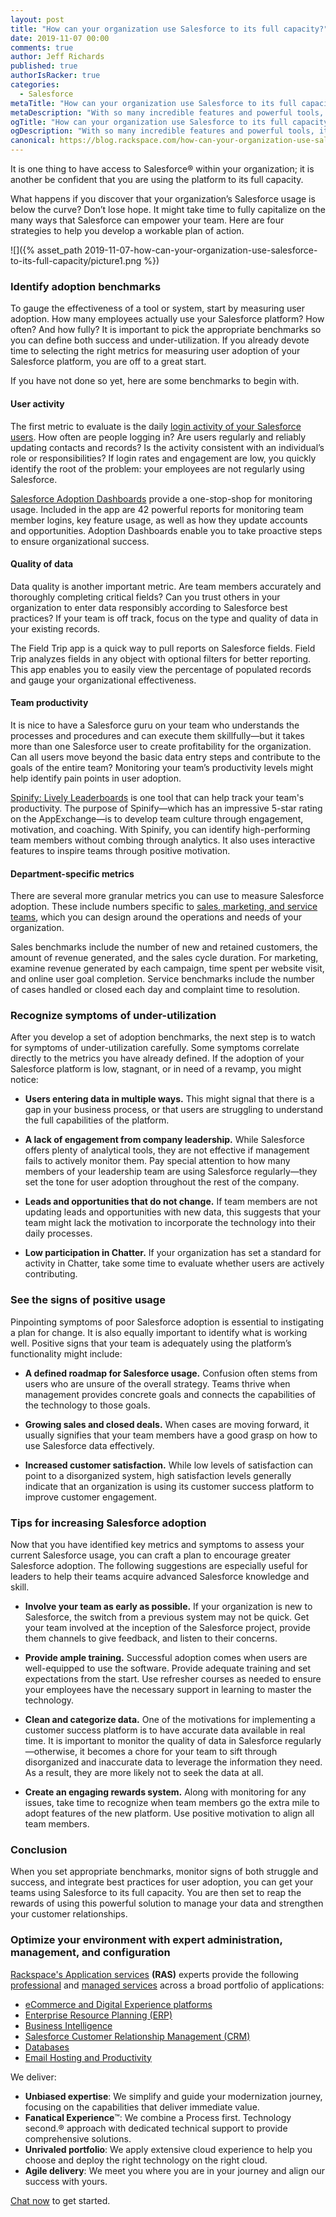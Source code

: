 ```yaml
---
layout: post
title: "How can your organization use Salesforce to its full capacity?"
date: 2019-11-07 00:00
comments: true
author: Jeff Richards
published: true
authorIsRacker: true
categories:
  - Salesforce
metaTitle: "How can your organization use Salesforce to its full capacity?"
metaDescription: "With so many incredible features and powerful tools, it can be hard to unlock the full potential of a customer success platform like Salesforce."
ogTitle: "How can your organization use Salesforce to its full capacity?"
ogDescription: "With so many incredible features and powerful tools, it can be hard to unlock the full potential of a customer success platform like Salesforce."
canonical: https://blog.rackspace.com/how-can-your-organization-use-salesforce-to-its-full-capacity/
---
```


It is one thing to have access to Salesforce&reg; within your organization; it is another be confident that you are using the platform to its full capacity.

What happens if you discover that your organization’s Salesforce usage is below the curve? Don’t lose hope. It might take time to fully capitalize on the many ways that Salesforce can empower your team. Here are four strategies to help you develop a workable plan of action.

<!-- more -->

![]({% asset_path 2019-11-07-how-can-your-organization-use-salesforce-to-its-full-capacity/picture1.png %})

### Identify adoption benchmarks

To gauge the effectiveness of a tool or system, start by measuring user adoption. How many employees actually use your Salesforce platform? How often? And how fully? It is important to pick the appropriate benchmarks so you can define both success and under-utilization. If you already devote time to selecting the right metrics for measuring user adoption of your Salesforce platform, you are off to a great start.

If you have not done so yet, here are some benchmarks to begin with.

#### User activity

The first metric to evaluate is the daily [login activity of your Salesforce users](https://www.salesforce.org/measuring-adoption-is-your-crm-solution-healthy-and-growing/). How often are people logging in? Are users regularly and reliably updating contacts and records? Is the activity consistent with an individual’s role or responsibilities? If login rates and engagement are low, you quickly identify the root of the problem: your employees are not regularly using Salesforce.

[Salesforce Adoption Dashboards](https://appexchange.salesforce.com/appxListingDetail?listingId=a0N30000004gHhLEAU) provide a one-stop-shop for monitoring usage. Included in the app are 42 powerful reports for monitoring team member logins, key feature usage, as well as how they update accounts and opportunities. Adoption Dashboards enable you to take proactive steps to ensure organizational success.

#### Quality of data

Data quality is another important metric. Are team members accurately and thoroughly completing critical fields? Can you trust others in your organization to enter data responsibly according to Salesforce best practices? If your team is off track, focus on the type and quality of data in your existing records.

The Field Trip app is a quick way to pull reports on Salesforce fields. Field Trip analyzes fields in any object with optional filters for better reporting. This app enables you to easily view the percentage of populated records and gauge your organizational effectiveness.

#### Team productivity

It is nice to have a Salesforce guru on your team who understands the processes and procedures and can execute them skillfully&mdash;but it takes more than one Salesforce user to create profitability for the organization. Can all users move beyond the basic data entry steps and contribute to the goals of the entire team? Monitoring your team’s productivity levels might help identify pain points in user adoption.

[Spinify: Lively Leaderboards](https://appexchange.salesforce.com/appxListingDetail?listingId=a0N3A00000DqDQnUAN) is one tool that can help track your team's productivity. The purpose of Spinify&mdash;which has an impressive 5-star rating on the AppExchange&mdash;is to develop team culture through engagement, motivation, and coaching. With Spinify, you can identify high-performing team members without combing through analytics. It also uses interactive features to inspire teams through positive motivation.

#### Department-specific metrics

There are several more granular metrics you can use to measure Salesforce adoption. These include numbers specific to [sales, marketing, and service teams](https://www.mycustomer.com/selling/crm/crm-metrics-what-should-you-monitor-and-measure), which you can design around the operations and needs of your organization.

Sales benchmarks include the number of new and retained customers, the amount of revenue generated, and the sales cycle duration. For marketing, examine revenue generated by each campaign, time spent per website visit, and online user goal completion. Service benchmarks include the number of cases handled or closed each day and complaint time to resolution.

### Recognize symptoms of under-utilization

After you develop a set of adoption benchmarks, the next step is to watch for symptoms of under-utilization carefully. Some symptoms correlate directly to the metrics you have already defined. If the adoption of your Salesforce platform is low, stagnant, or in need of a revamp, you might notice:

- **Users entering data in multiple ways.** This might signal that there is a gap in your business process, or that users are struggling to understand the full capabilities of the platform.

- **A lack of engagement from company leadership.** While Salesforce offers plenty of analytical tools, they are not effective if management fails to actively monitor them. Pay special attention to how many members of your leadership team are using Salesforce regularly&mdash;they set the tone for user adoption throughout the rest of the company.

- **Leads and opportunities that do not change.** If team members are not updating leads and opportunities with new data, this suggests that your team might lack the motivation to incorporate the technology into their daily processes.

- **Low participation in Chatter.** If your organization has set a standard for activity in Chatter, take some time to evaluate whether users are actively contributing.

### See the signs of positive usage

Pinpointing symptoms of poor Salesforce adoption is essential to instigating a plan for change. It is also equally important to identify what is working well. Positive signs that your team is adequately using the platform’s functionality might include:

- **A defined roadmap for Salesforce usage.** Confusion often stems from users who are unsure of the overall strategy. Teams thrive when management provides concrete goals and connects the capabilities of the technology to those goals.

- **Growing sales and closed deals.** When cases are moving forward, it usually signifies that your team members have a good grasp on how to use Salesforce data effectively.

- **Increased customer satisfaction.** While low levels of satisfaction can point to a disorganized system, high satisfaction levels generally indicate that an organization is using its customer success platform to improve customer engagement.

### Tips for increasing Salesforce adoption

Now that you have identified key metrics and symptoms to assess your current Salesforce usage, you can craft a plan to encourage greater Salesforce adoption. The following suggestions are especially useful for leaders to help their teams acquire advanced Salesforce knowledge and skill.

- **Involve your team as early as possible.** If your organization is new to Salesforce, the switch from a previous system may not be quick. Get your team involved at the inception of the Salesforce project, provide them channels to give feedback, and listen to their concerns.

- **Provide ample training.** Successful adoption comes when users are well-equipped to use the software. Provide adequate training and set expectations from the start. Use refresher courses as needed to ensure your employees have the necessary support in learning to master the technology.

- **Clean and categorize data.** One of the motivations for implementing a customer success platform is to have accurate data available in real time. It is important to monitor the quality of data in Salesforce regularly&mdash;otherwise, it becomes a chore for your team to sift through disorganized and inaccurate data to leverage the information they need. As a result, they are more likely not to seek the data at all.

- **Create an engaging rewards system.** Along with monitoring for any issues, take time to recognize when team members go the extra mile to adopt features of the new platform. Use positive motivation to align all team members.

### Conclusion

When you set appropriate benchmarks, monitor signs of both struggle and success, and integrate best practices for user adoption, you can get your teams using Salesforce to its full capacity. You are then set to reap the rewards of using this powerful solution to manage your data and strengthen your customer relationships.

### Optimize your environment with expert administration, management, and configuration

[Rackspace's Application services](https://www.rackspace.com/application-management/managed-services)
**(RAS)** experts provide the following [professional](https://www.rackspace.com/application-management/professional-services)
and
[managed services](https://www.rackspace.com/application-management/managed-services) across
a broad portfolio of applications:

- [eCommerce and Digital Experience platforms](https://www.rackspace.com/ecommerce-digital-experience)
- [Enterprise Resource Planning (ERP)](https://www.rackspace.com/erp)
- [Business Intelligence](https://www.rackspace.com/business-intelligence)
- [Salesforce Customer Relationship Management (CRM)](https://www.rackspace.com/salesforce-managed-services)
- [Databases](https://www.rackspace.com/dba-services)
- [Email Hosting and Productivity](https://www.rackspace.com/email-hosting)

We deliver:

- **Unbiased expertise**: We simplify and guide your modernization journey,
focusing on the capabilities that deliver immediate value.
- **Fanatical Experience**&trade;: We combine a Process first. Technology second.&reg;
approach with dedicated technical support to provide comprehensive solutions.
- **Unrivaled portfolio**: We apply extensive cloud experience to help you
choose and deploy the right technology on the right cloud.
- **Agile delivery**: We meet you where you are in your journey and align
our success with yours.

[Chat now](https://www.rackspace.com/#chat) to get started.
